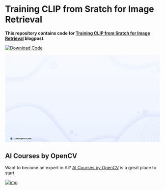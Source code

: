 # Training CLIP from Sratch for Image Retrieval

**This repository contains code for [Training CLIP from Sratch for Image Retrieval](https://learnopencv.com/clip-model) blogpost**.

[<img src="https://learnopencv.com/wp-content/uploads/2022/07/download-button-e1657285155454.png" alt="Download Code" width="200">](https://www.dropbox.com/scl/fo/eei4i0o54bbitk0osghz0/AJD8YUm0Xa3T7x8uBp1WK90?rlkey=361nknck5qmm6kspydbn1hv50&st=kwbsypz0&dl=1)

![](readme_images/CLIP.gif)



## AI Courses by OpenCV

Want to become an expert in AI? [AI Courses by OpenCV](https://opencv.org/courses/) is a great place to start.

[![img](https://learnopencv.com/wp-content/uploads/2023/01/AI-Courses-By-OpenCV-Github.png)](https://opencv.org/courses/)

